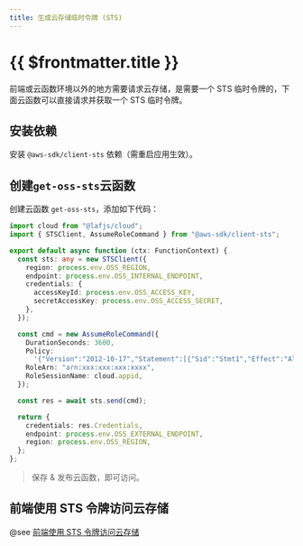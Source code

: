 ```yaml
---
title: 生成云存储临时令牌 (STS)
---
```


# {{ $frontmatter.title }}

前端或云函数环境以外的地方需要请求云存储，是需要一个 STS 临时令牌的，下面云函数可以直接请求并获取一个 STS 临时令牌。

## 安装依赖

安装 `@aws-sdk/client-sts` 依赖（需重启应用生效）。

## 创建`get-oss-sts`云函数

创建云函数 `get-oss-sts`，添加如下代码：

```typescript
import cloud from "@lafjs/cloud";
import { STSClient, AssumeRoleCommand } from "@aws-sdk/client-sts";

export default async function (ctx: FunctionContext) {
  const sts: any = new STSClient({
    region: process.env.OSS_REGION,
    endpoint: process.env.OSS_INTERNAL_ENDPOINT,
    credentials: {
      accessKeyId: process.env.OSS_ACCESS_KEY,
      secretAccessKey: process.env.OSS_ACCESS_SECRET,
    },
  });

  const cmd = new AssumeRoleCommand({
    DurationSeconds: 3600,
    Policy:
      '{"Version":"2012-10-17","Statement":[{"Sid":"Stmt1","Effect":"Allow","Action":"s3:*","Resource":"arn:aws:s3:::*"}]}',
    RoleArn: "arn:xxx:xxx:xxx:xxxx",
    RoleSessionName: cloud.appid,
  });

  const res = await sts.send(cmd);

  return {
    credentials: res.Credentials,
    endpoint: process.env.OSS_EXTERNAL_ENDPOINT,
    region: process.env.OSS_REGION,
  };
};
```

> 保存 & 发布云函数，即可访问。

## 前端使用 STS 令牌访问云存储

@see [前端使用 STS 令牌访问云存储](use-sts-in-client.md)
